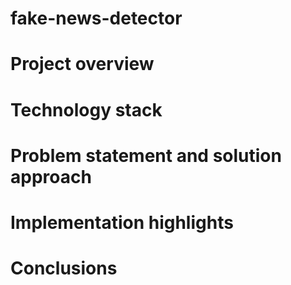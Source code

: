 # fake-news-detector

# Project overview
# Technology stack
# Problem statement and solution approach
# Implementation highlights
# Conclusions